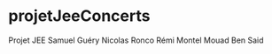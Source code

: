projetJeeConcerts
=================

Projet JEE Samuel Guéry Nicolas Ronco Rémi Montel Mouad Ben Said
